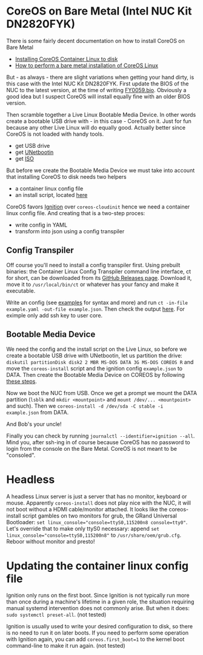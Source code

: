 # CoreOS on Bare Metal (Intel NUC Kit DN2820FYK)
There is some fairly decent documentation on how to install CoreOS on Bare Metal

- [Installing CoreOS Container Linux to disk](https://coreos.com/os/docs/latest/installing-to-disk.html)
- [How to perform a bare metal installation of CoreOS Linux](https://linuxconfig.org/how-to-perform-a-bare-metal-installation-of-coreos-linux)

But - as always - there are slight variations when getting your hand dirty, is this case with the Intel NUC Kit DN2820FYK. First update the BIOS of the NUC to the latest version, at the time of writing [FY0059.bio](https://downloadcenter.intel.com/download/26898/NUCs-BIOS-Update-FYBYT10H-86A-). Obviously a good idea but I suspect CoreOS will install equally fine with an older BIOS version.

Then scramble together a Live Linux Bootable Media Device. In other words create a bootable USB drive with - in this case - CoreOS on it. Just for fun because any other Live Linux will do equally good. Actually better since CoreOS is not loaded with handy tools.

- get USB drive
- get [UNetbootin](https://unetbootin.github.io/)
- get [ISO](https://coreos.com/os/docs/latest/booting-with-iso.html)

But before we create the Bootable Media Device we must take into account that installing CoreOS to disk needs two helpers

- a container linux config file
- an install script, located [here](https://coreos.com/os/docs/latest/installing-to-disk.html)

CoreOS favors [Ignition](https://coreos.com/ignition/docs/latest/what-is-ignition.html) over `coreos-cloudinit` hence we need a container linux config file. And creating that is a two-step proces:

- write config in YAML
- transform into json using a config transpiler

## Config Transpiler
Off course you'll need to install a config transpiler first. Using prebuilt binaries: the Container Linux Config Transpiler command line interface, ct for short, can be downloaded from its [GitHub Releases page](https://github.com/coreos/container-linux-config-transpiler/releases). Download it, move it to `/usr/local/bin/ct` or whatever has your fancy and make it executable.

Write an config (see [examples](https://coreos.com/os/docs/latest/clc-examples.html) for syntax and more) and run `ct -in-file example.yaml -out-file example.json`. Then check the output [here](https://coreos.com/validate/). For eximple only add ssh key to user core.

## Bootable Media Device
We need the config and the install script on the Live Linux, so before we create a bootable USB drive with UNetbootin, let us partition the drive: `diskutil partitionDisk disk2 2 MBR MS-DOS DATA 3G MS-DOS COREOS R` and move the `coreos-install` script and the ignition config `example.json` to DATA. Then create the Bootable Media Device on COREOS by following [these steps](https://tutorials.ubuntu.com/tutorial/tutorial-create-a-usb-stick-on-macos).

Now we boot the NUC from USB. Once we get a prompt we mount the DATA partition (`lsblk` and `mkdir <mountpoint>` and `mount /dev/... <mountpoint>` and such). Then we `coreos-install -d /dev/sda -C stable -i example.json` from DATA.

And Bob's your uncle!

Finally you can check by running `journalctl --identifier=ignition --all`. Mind you, after ssh-ing in of course because CoreOS has no password to login from the console on the Bare Metal. CoreOS is not meant to be "consoled".

# Headless
A headless Linux server is just a server that has no monitor, keyboard or mouse. Apparently `coreos-install` does not play nice with the NUC, it will not boot without a HDMI cable/monitor attached. It looks like the coreos-install script gambles on two monitors for grub, the GRand Universal Bootloader: `set linux_console="console=ttyS0,115200n8 console=tty0"`. Let's override that to make only ttyS0 necessary: append `set linux_console="console=ttyS0,115200n8"` to `/usr/share/oem/grub.cfg`. Reboor without monitor and presto!

# Updating the container linux config file
Ignition only runs on the first boot. Since Ignition is not typically run more than once during a machine's lifetime in a given role, the situation requiring manual systemd intervention does not commonly arise. But when it does: `sudo systemctl preset-all`. (not tested)

Ignition is usually used to write your desired configuration to disk, so there is no need to run it on later boots.  If you need to perform some operation with Ignition again, you can add `coreos.first_boot=1` to the kernel boot command-line to make it run again. (not tested)
